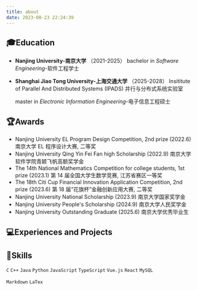 ```yaml
---
title: about
date: 2023-08-23 22:24:39
---
```


## 🎓Education
- **Nanjing University-南京大学**  （2021-2025）
  bachelor in *Software Engineering*-软件工程学士

- **Shanghai Jiao Tong University-上海交通大学**  （2025-2028）
  Insititute of Parallel And Distributed Systems (IPADS) 并行与分布式系统实验室

  master in *Electronic Information Engineering*-电子信息工程硕士


## 🏆Awards
<!-- - The 7th National Academic English Vocabulary Competition, winning prize (2022.5)
  第七届全国学术英语词汇大赛, 优胜奖  -->
- Nanjing University EL Program Design Competition, 2nd prize (2022.6)
  南京大学 EL 程序设计大赛, 二等奖
- Nanjing University Qing Yin Fei Fan high Scholarship (2022.9)
  南京大学软件学院青颖飞帆高额奖学金
- The 14th National Mathematics Competition for college students, 1st prize (2023.1)
  第 14 届全国大学生数学竞赛, 江苏省赛区一等奖
- The 18th Citi Cup Financial Innovation Application Competition, 2nd prize (2023.6)
  第 18 届“花旗杯”金融创新应用大赛, 二等奖
- Nanjing University National Scholarship (2023.9)
  南京大学国家奖学金
- Nanjing University People's Scholarship (2024.9)
  南京大学人民奖学金
- Nanjing University Outstanding Graduate (2025.6)
  南京大学优秀毕业生


## 💻Experiences and Projects

## 🔧Skills
`C` `C++` `Java` `Python` `JavaScript` `TypeScript` `Vue.js` `React` `MySQL`

`Markdown` `LaTex`
